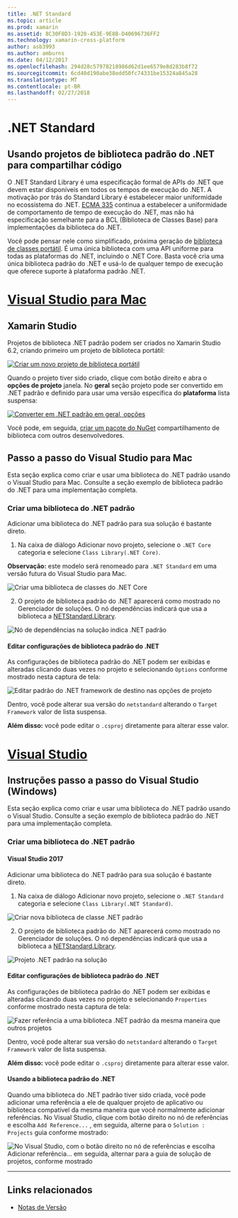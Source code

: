 ```yaml
---
title: .NET Standard
ms.topic: article
ms.prod: xamarin
ms.assetid: 8C30F8D3-1920-453E-9E8B-D40696736FF2
ms.technology: xamarin-cross-platform
author: asb3993
ms.author: amburns
ms.date: 04/12/2017
ms.openlocfilehash: 294d28c57978218986d62d1ee6579e8d283b8f72
ms.sourcegitcommit: 6cd40d190abe38edd50fc74331be15324a845a28
ms.translationtype: MT
ms.contentlocale: pt-BR
ms.lasthandoff: 02/27/2018
---
```

# <a name="net-standard"></a>.NET Standard

## <a name="using-net-standard-library-projects-to-share-code"></a>Usando projetos de biblioteca padrão do .NET para compartilhar código

O .NET Standard Library é uma especificação formal de APIs do .NET que devem estar disponíveis em todos os tempos de execução do .NET. A motivação por trás do Standard Library é estabelecer maior uniformidade no ecossistema do .NET.
[ECMA 335](https://github.com/dotnet/coreclr/blob/master/Documentation/project-docs/dotnet-standards.md) continua a estabelecer a uniformidade de comportamento de tempo de execução do .NET, mas não há especificação semelhante para a BCL (Biblioteca de Classes Base) para implementações da biblioteca do .NET.

Você pode pensar nele como simplificado, próxima geração de [biblioteca de classes portátil](https://msdn.microsoft.com/library/gg597391.aspx).
É uma única biblioteca com uma API uniforme para todas as plataformas do .NET, incluindo o .NET Core. Basta você cria uma única biblioteca padrão do .NET e usá-lo de qualquer tempo de execução que oferece suporte à plataforma padrão .NET.

# <a name="visual-studio-for-mactabvsmac"></a>[Visual Studio para Mac](#tab/vsmac)

## <a name="xamarin-studio"></a>Xamarin Studio

Projetos de biblioteca .NET padrão podem ser criados no Xamarin Studio 6.2, criando primeiro um projeto de biblioteca portátil:

[ ![](net-standard-images/xs01-sml.png "Criar um novo projeto de biblioteca portátil")](net-standard-images/xs01.png)

Quando o projeto tiver sido criado, clique com botão direito e abra o **opções de projeto** janela.
No **geral** seção projeto pode ser convertido em .NET padrão e definido para usar uma versão específica do **plataforma** lista suspensa:

[ ![](net-standard-images/xs02-sml.png "Converter em .NET padrão em geral, opções")](net-standard-images/xs02.png)

Você pode, em seguida, [criar um pacote do NuGet](~/cross-platform/app-fundamentals/nuget-multiplatform-libraries/existing-library.md) compartilhamento de biblioteca com outros desenvolvedores.

## <a name="visual-studio-for-mac-walkthrough"></a>Passo a passo do Visual Studio para Mac

Esta seção explica como criar e usar uma biblioteca do .NET padrão usando o Visual Studio para Mac. Consulte a seção exemplo de biblioteca padrão do .NET para uma implementação completa.

### <a name="creating-a-net-standard-library"></a>Criar uma biblioteca do .NET padrão

Adicionar uma biblioteca do .NET padrão para sua solução é bastante direto.

1. Na caixa de diálogo Adicionar novo projeto, selecione o `.NET Core` categoria e selecione `Class Library(.NET Core)`.

  **Observação:** este modelo será renomeado para `.NET Standard` em uma versão futura do Visual Studio para Mac.

  ![Criar uma biblioteca de classes do .NET Core](net-standard-images/vsm01.png)

2. O projeto de biblioteca padrão do .NET aparecerá como mostrado no Gerenciador de soluções. O nó dependências indicará que usa a biblioteca a [NETStandard.Library](https://www.nuget.org/packages/NETStandard.Library/).

  ![Nó de dependências na solução indica .NET padrão](net-standard-images/vsm02.png)

#### <a name="editing-net-standard-library-settings"></a>Editar configurações de biblioteca padrão do .NET

As configurações de biblioteca padrão do .NET podem ser exibidas e alteradas clicando duas vezes no projeto e selecionando `Options` conforme mostrado nesta captura de tela:

![Editar padrão do .NET framework de destino nas opções de projeto](net-standard-images/vsm03.png)

Dentro, você pode alterar sua versão do `netstandard` alterando o `Target Framework` valor de lista suspensa.

**Além disso:** você pode editar o `.csproj` diretamente para alterar esse valor.

# <a name="visual-studiotabvswin"></a>[Visual Studio](#tab/vswin)

## <a name="visual-studio-windows-walkthrough"></a>Instruções passo a passo do Visual Studio (Windows)

Esta seção explica como criar e usar uma biblioteca do .NET padrão usando o Visual Studio. Consulte a seção exemplo de biblioteca padrão do .NET para uma implementação completa.

### <a name="creating-a-net-standard-library"></a>Criar uma biblioteca do .NET padrão

#### <a name="visual-studio-2017"></a>Visual Studio 2017

Adicionar uma biblioteca do .NET padrão para sua solução é bastante direto.

1. Na caixa de diálogo Adicionar novo projeto, selecione o `.NET Standard` categoria e selecione `Class Library(.NET Standard)`.

  ![](net-standard-images/vs01.png "Criar nova biblioteca de classe .NET padrão")

2. O projeto de biblioteca padrão do .NET aparecerá como mostrado no Gerenciador de soluções. O nó dependências indicará que usa a biblioteca a [NETStandard.Library](https://www.nuget.org/packages/NETStandard.Library/).

  ![](net-standard-images/vs02.png "Projeto .NET padrão na solução")

#### <a name="editing-net-standard-library-settings"></a>Editar configurações de biblioteca padrão do .NET

As configurações de biblioteca padrão do .NET podem ser exibidas e alteradas clicando duas vezes no projeto e selecionando `Properties` conforme mostrado nesta captura de tela:

![](net-standard-images/vs03.png "Fazer referência a uma biblioteca .NET padrão da mesma maneira que outros projetos")

Dentro, você pode alterar sua versão do `netstandard` alterando o `Target Framework` valor de lista suspensa.

**Além disso:** você pode editar o `.csproj` diretamente para alterar esse valor.

#### <a name="using-net-standard-library"></a>Usando a biblioteca padrão do .NET

Quando uma biblioteca do .NET padrão tiver sido criada, você pode adicionar uma referência a ele de qualquer projeto de aplicativo ou biblioteca compatível da mesma maneira que você normalmente adicionar referências. No Visual Studio, clique com botão direito no nó de referências e escolha `Add Reference...` , em seguida, alterne para o `Solution : Projects` guia conforme mostrado:

![](net-standard-images/vs04.png "No Visual Studio, com o botão direito no nó de referências e escolha Adicionar referência... em seguida, alternar para a guia de solução de projetos, conforme mostrado")

-----


## <a name="related-links"></a>Links relacionados

- [Notas de Versão](https://developer.xamarin.com/releases/studio/xamarin.studio_6.2/xamarin.studio_6.2/#.NET_Standard_Support)
